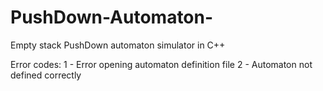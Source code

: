 # PushDown-Automaton-
Empty stack PushDown automaton simulator in C++

Error codes:
  1 - Error opening automaton definition file
  2 - Automaton not defined correctly 
